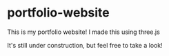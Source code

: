 # portfolio-website
 This is my portfolio website! I made this using three.js
 
 It's still under construction, but feel free to take a look!